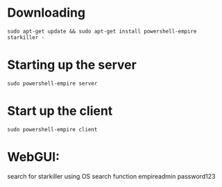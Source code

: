 # Downloading
```
sudo apt-get update && sudo apt-get install powershell-empire starkiller -
```

# Starting up the server
```
sudo powershell-empire server
```

# Start up the client
```
sudo powershell-empire client
```

# WebGUI:
search for starkiller using OS search function
empireadmin
password123
